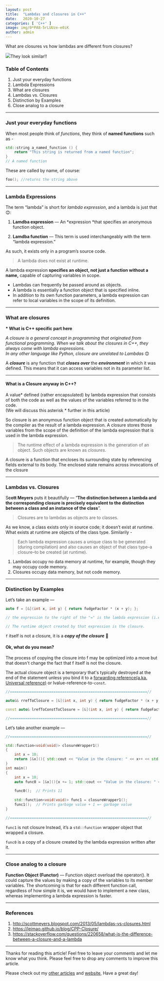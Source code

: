 ```yaml
---
layout:	post
title:	"Lambdas and closures in C++"
date:	2020-10-27
categories: [ 'C++' ]
image: img/0*PA8-5rLUUze-e0iK
author: admin
---
```


  What are closures vs how lambdas are different from closures?

![](/img/0*PA8-5rLUUze-e0iK)They look similar!!
### Table of Contents
1. Just your everyday functions
2. Lambda Expressions
3. What are closures
4. Lambdas vs. Closures
5. Distinction by Examples
6. Close analog to a closure

***
### Just your everyday functions

When most people think of *functions*, they think of **named functions** such as -

```cpp
std::string a_named_function () { 
    return "This string is returned from a named function"; 
}
// A named function
```

These are called by name, of course:

```cpp
foo(); //returns the string above
```

***
### Lambda Expressions

The term “lambda” is short for *lambda expression*, and a lambda is just that 😊:

1. **Lamdba expression** — An *expression *that specifies an anonymous function object.

2. **Lamdba function** — This term is used interchangeably with the term “lambda expression.”

As such, it exists only in a program’s source code.


> A lambda does not exist at runtime.

A lambda expression **specifies an object, not just a function without a name,** capable of capturing variables in scope.

* Lambdas can frequently be passed around as objects.
* A lambda is essentially a function object that is specified inline.
* In addition to its own function parameters, a lambda expression can refer to local variables in the scope of its definition.

***
### What are closures

**\* What is C++ specific part here**

*A closure is a general concept in programming that originated from functional programming. When we talk about the closures in C++, they always come with lambda expressions.   
In any other language like Python, closure are unrelated to Lambdas* 😊

A ***closure*** is any function that ***closes over*** the ***environment*** in which it was defined. This means that it can access variables not in its parameter list.

***
#### What is a Closure anyway in C++?

A value* defined (rather encapsulated) by lambda expression that consists of both the code as well as the values of the variables referred to in the code.  
(We will discuss this asterisk * further in this article)

So closure is an anonymous function object that is created automatically by the compiler as the result of a lambda expression. A closure stores those variables from the scope of the definition of the lambda expression that is used in the lambda expression.


> The runtime effect of a lambda expression is the generation of an object. Such objects are known as *closures*.

A closure is a function that encloses its surrounding state by referencing fields external to its body. The enclosed state remains across invocations of the closure

***
### Lambdas vs. Closures

S**cott Meyers** puts it beautifully — “**The distinction between a lambda and the corresponding closure is precisely equivalent to the distinction between a class and an instance of the class**”.


> Closures are to lambdas as objects are to classes.

As we know, a class exists only in source code; it doesn’t exist at runtime. What exists at runtime are objects of the class type. Similarily -


> Each lambda expression causes a unique class to be generated (during compilation) and also causes an object of that class type–a closure–to be created (at runtime).

1. Lambdas occupy no data memory at runtime, for example, though they may occupy code memory.
2. Closures occupy data memory, but not code memory.

***
### Distinction by Examples

Let’s take an example —

```cpp
auto f = [&](int x, int y) { return fudgeFactor * (x + y); };

// the expression to the right of the "=" is the lambda expression (i.e., "the lambda"), 

// The runtime object created by that expression is the closure.
```

`f` itself is not a closure, it is a ***copy of the closure*** 🥴

#### **Ok, what do you mean?**

The process of copying the closure into f may be optimized into a move but that doesn't change the fact that f itself is not the closure.

The actual closure object is a temporary that's typically destroyed at the end of the statement unless you bind it to a [forwarding reference(a.ka. Universal reference)](https://medium.com/pranayaggarwal25/universal-reference-perfect-forwarding-5664514cacf9) or lvalue-reference-to-`const`.

```cpp
//===============================================================//

auto&& rrefToClosure = [&](int x, int y) { return fudgeFactor * (x + y); };

const auto& lrefToConstToClosure = [&](int x, int y) { return fudgeFactor * (x + y); };

//===============================================================//
```
Let’s take another example —

```cpp
//===============================================================//

std::function<void(void)> closureWrapper1()
{
    int x = 10;
    return [&x](){ std::cout << "Value in the closure: " << x++ << std::endl; };
}
int main()
{
    int x = 10;
    auto func0 = [&x](){x += 1; std::cout << "Value in the closure: " << x << std::endl;};
    
    func0();  // Prints 11
    
    std::function<void(void)> func1 = closureWrapper1();  
    func1();  // Prints garbage value + 1 =~ garbage value
}

//===============================================================//
```
`func1` is not closure Instead, it’s a `std::function` wrapper object that wrapped a closure.

`func0` is a copy of a closure created by the lambda expression written after it.

***
### Close analog to a closure

**Function Object (Functor)** — Function object overload the operator(). It could capture the values by making a copy of the variables to its member variables. The shortcoming is that for each different function call, regardless of how simple it is, we would have to implement a new class, whereas implementing a lambda expression is faster.

***
### References

1. <http://scottmeyers.blogspot.com/2013/05/lambdas-vs-closures.html>
2. <https://leimao.github.io/blog/CPP-Closure/>
3. <https://stackoverflow.com/questions/220658/what-is-the-difference-between-a-closure-and-a-lambda>

***
Thanks for reading this article! Feel free to leave your comments and let me know what you think. Please feel free to drop any comments to improve this article. 

Please check out my [other articles](https://medium.com/pranayaggarwal25) and [website](http://pranayaggarwal.github.io/), Have a great day!

  
